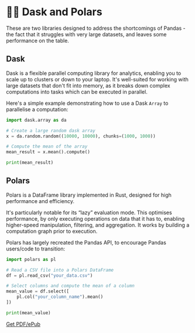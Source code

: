 # 🐻‍❄️ Dask and Polars

These are two libraries designed to address the shortcomings of Pandas - the fact that it struggles with very large datasets, and leaves some performance on the table.

## Dask

Dask is a flexible parallel computing library for analytics, enabling you to scale up to clusters or down to your laptop. It's well-suited for working with large datasets that don't fit into memory, as it breaks down complex computations into tasks which can be executed in parallel. 

Here's a simple example demonstrating how to use a Dask `Array` to parallelise a computation:

```python
import dask.array as da

# Create a large random dask array
x = da.random.random((10000, 10000), chunks=(1000, 1000))

# Compute the mean of the array
mean_result = x.mean().compute()

print(mean_result)
```

## Polars

Polars is a DataFrame library implemented in Rust, designed for high performance and efficiency. 

It's particularly notable for its “lazy” evaluation mode. This optimises performance, by only executing operations on data that it has to, enabling higher-speed manipulation, filtering, and aggregation. It works by building a computation graph prior to execution.

Polars has largely recreated the Pandas API, to encourage Pandas users/code to transition:

```python
import polars as pl

# Read a CSV file into a Polars DataFrame
df = pl.read_csv("your_data.csv")

# Select columns and compute the mean of a column
mean_value = df.select([
    pl.col("your_column_name").mean()
])

print(mean_value)
```


[Get PDF/ePub](https://makepythonfaster.gumroad.com/l/get)
